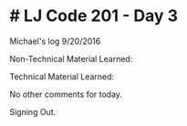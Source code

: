 <h1># LJ Code 201 - Day 3</h1>

Michael's log 9/20/2016

Non-Technical Material Learned:

Technical Material Learned:

No other comments for today.

Signing Out.
